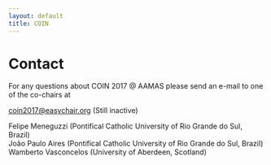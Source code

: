 ```yaml
---
layout: default
title: COIN
---
```


# Contact

For any questions about COIN 2017 @ AAMAS please send an e-mail to one of the co-chairs at

coin2017@easychair.org (Still inactive)

Felipe Meneguzzi (Pontifical Catholic University of Rio Grande do Sul, Brazil)  
João Paulo Aires (Pontifical Catholic University of Rio Grande do Sul, Brazil)  
Wamberto Vasconcelos (University of Aberdeen, Scotland)
